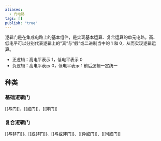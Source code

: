 ```yaml
---
aliases:
  - 门电路
tags: []
publish: "true"
---
```

逻辑门是在集成电路上的基本组件，是实现基本运算、复合运算的单元电路。高、低电平可以分别代表逻辑上的“真”与“假”或二进制当中的 1 和 0，从而实现逻辑运算。
- 正逻辑：高电平表示 1，低电平表示 0 
- 负逻辑：高电平表示 0，低电平表示 1
前后逻辑一定统一

## 种类
### 基础逻辑门

[[与门]]、[[或门]]、[[非门]]

### 复合逻辑门

[[与非门]]、[[或非门]]、[[与或非门]]、[[异或门]]、[[同或门]]
